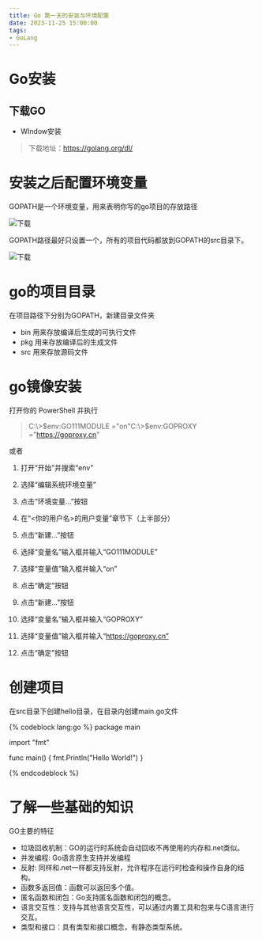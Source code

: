 ```yaml
---
title: Go 第一天的安装与环境配置
date: 2023-11-25 15:00:00
tags: 
- GoLang
---
```


# Go安装
## 下载GO
- WIndow安装
> 下载地址：https://golang.org/dl/ 

# 安装之后配置环境变量

GOPATH是一个环境变量，用来表明你写的go项目的存放路径

![下载](/../Img/0231125155322.png)

GOPATH路径最好只设置一个，所有的项目代码都放到GOPATH的src目录下。

![下载](/../Img/230231125155410.png)

# go的项目目录

在项目路径下分别为GOPATH，新建目录文件夹
- bin 用来存放编译后生成的可执行文件
- pkg 用来存放编译后的生成文件
- src 用来存放源码文件

# go镜像安装

打开你的 PowerShell 并执行

>  C:\\>\$env:GO111MODULE ="on"C:\\>\$env:GOPROXY ="https://goproxy.cn"

或者

1. 打开“开始”并搜索“env”

2. 选择“编辑系统环境变量”

3. 点击“环境变量…”按钮

4. 在“<你的用户名>的用户变量”章节下（上半部分）

5. 点击“新建…”按钮

6. 选择“变量名”输入框并输入“GO111MODULE”

7. 选择“变量值”输入框并输入“on”

8. 点击“确定”按钮

9. 点击“新建…”按钮

10. 选择“变量名”输入框并输入“GOPROXY”

11. 选择“变量值”输入框并输入“https://goproxy.cn”

12. 点击“确定”按钮

# 创建项目

在src目录下创建hello目录，在目录内创建main.go文件

{% codeblock lang:go %}
package main

import "fmt"

func main() {
	fmt.Println("Hello World!")
}

{% endcodeblock %}
# 了解一些基础的知识
GO主要的特征
- 垃圾回收机制：GO的运行时系统会自动回收不再使用的内存和.net类似。
- 并发编程: Go语言原生支持并发编程
- 反射: 同样和.net一样都支持反射，允许程序在运行时检查和操作自身的结构。
- 函数多返回值：函数可以返回多个值。
- 匿名函数和闭包：Go支持匿名函数和闭包的概念。
- 语言交互性：支持与其他语言交互性，可以通过内置工具和包来与C语言进行交互。
- 类型和接口：具有类型和接口概念，有静态类型系统。
